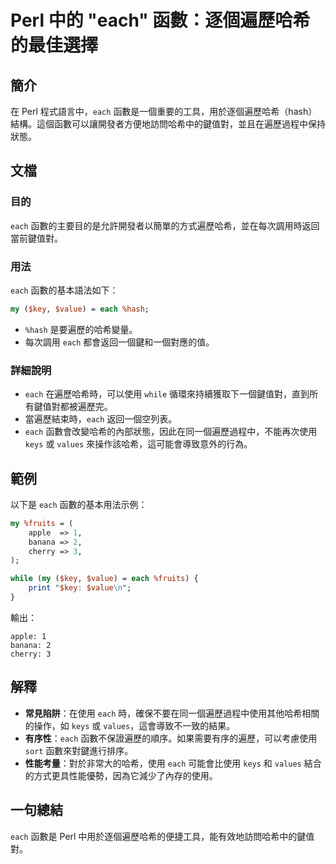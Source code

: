 <!--
Meta Description: # Perl 中的 "each" 函數：逐個遍歷哈希的最佳選擇 ## 簡介 在 Perl 程式語言中，`each` 函數是一個重要的工具，用於逐個遍歷哈希（hash）結構。這個函數可以讓開發者方便地訪問哈希中的鍵值對，並且在遍歷過程中保持狀態。 ## 文檔 ### 目的 `each` 函數的主要目的...
Meta Keywords: each, perl, hash, key, value
-->

# Perl 中的 "each" 函數：逐個遍歷哈希的最佳選擇

## 簡介
在 Perl 程式語言中，`each` 函數是一個重要的工具，用於逐個遍歷哈希（hash）結構。這個函數可以讓開發者方便地訪問哈希中的鍵值對，並且在遍歷過程中保持狀態。

## 文檔
### 目的
`each` 函數的主要目的是允許開發者以簡單的方式遍歷哈希，並在每次調用時返回當前鍵值對。

### 用法
`each` 函數的基本語法如下：
```perl
my ($key, $value) = each %hash;
```
- `%hash` 是要遍歷的哈希變量。
- 每次調用 `each` 都會返回一個鍵和一個對應的值。

### 詳細說明
- `each` 在遍歷哈希時，可以使用 `while` 循環來持續獲取下一個鍵值對，直到所有鍵值對都被遍歷完。
- 當遍歷結束時，`each` 返回一個空列表。
- `each` 函數會改變哈希的內部狀態，因此在同一個遍歷過程中，不能再次使用 `keys` 或 `values` 來操作該哈希，這可能會導致意外的行為。

## 範例
以下是 `each` 函數的基本用法示例：

```perl
my %fruits = (
    apple  => 1,
    banana => 2,
    cherry => 3,
);

while (my ($key, $value) = each %fruits) {
    print "$key: $value\n";
}
```
輸出：
```
apple: 1
banana: 2
cherry: 3
```

## 解釋
- **常見陷阱**：在使用 `each` 時，確保不要在同一個遍歷過程中使用其他哈希相關的操作，如 `keys` 或 `values`，這會導致不一致的結果。
- **有序性**：`each` 函數不保證遍歷的順序。如果需要有序的遍歷，可以考慮使用 `sort` 函數來對鍵進行排序。
- **性能考量**：對於非常大的哈希，使用 `each` 可能會比使用 `keys` 和 `values` 結合的方式更具性能優勢，因為它減少了內存的使用。

## 一句總結
`each` 函數是 Perl 中用於逐個遍歷哈希的便捷工具，能有效地訪問哈希中的鍵值對。